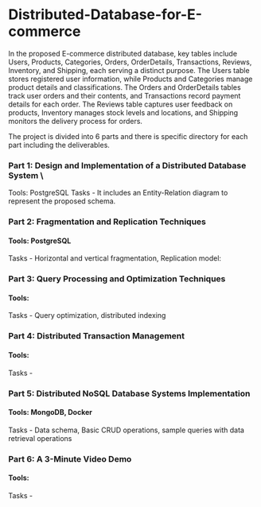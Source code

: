 # Distributed-Database-for-E-commerce

In the proposed E-commerce distributed database, key tables
include Users, Products, Categories, Orders, OrderDetails,
Transactions, Reviews, Inventory, and Shipping, each serving a
distinct purpose. The Users table stores registered user information,
while Products and Categories manage product details and
classifications. The Orders and OrderDetails tables track user
orders and their contents, and Transactions record payment details
for each order. The Reviews table captures user feedback on
products, Inventory manages stock levels and locations, and
Shipping monitors the delivery process for orders. 

The project is divided into 6 parts and there is specific directory for each part including the deliverables.

### Part 1: Design and Implementation of a Distributed Database System \
Tools: PostgreSQL
Tasks - 
It includes an Entity-Relation diagram to represent the proposed schema.

### Part 2: Fragmentation and Replication Techniques
#### Tools: PostgreSQL
Tasks - Horizontal and vertical fragmentation, Replication model: 

### Part 3: Query Processing and Optimization Techniques
#### Tools: 
Tasks - Query optimization, distributed indexing


### Part 4: Distributed Transaction Management
#### Tools: 
Tasks - 


### Part 5: Distributed NoSQL Database Systems Implementation
#### Tools: MongoDB, Docker
Tasks - Data schema, Basic CRUD operations, sample queries with data retrieval operations

### Part 6: A 3-Minute Video Demo
#### Tools: 
Tasks - 
